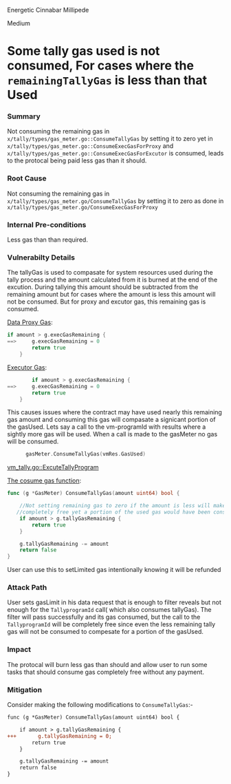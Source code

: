 Energetic Cinnabar Millipede

Medium

# Some tally gas used is not consumed, For cases where the `remainingTallyGas` is less than that Used


### Summary
Not consuming the remaining gas in `x/tally/types/gas_meter.go::ConsumeTallyGas` by setting it to zero yet in `x/tally/types/gas_meter.go::ConsumeExecGasForProxy` and `x/tally/types/gas_meter.go::ConsumeExecGasForExcutor` is consumed, leads to the protocal being paid less gas than it should.

### Root Cause
Not consuming the remaining gas in `x/tally/types/gas_meter.go/ConsumeTallyGas` by setting it to zero  as done in `x/tally/types/gas_meter.go/ConsumeExecGasForProxy`

### Internal Pre-conditions
Less gas than than required.

### Vulnerabilty Details
The tallyGas is used to compasate for system resources used during the tally process and the amount calculated from it is burned at the end of the excution. During tallying this amount  should be subtracted from the remaining amount but for cases where  the amount is less this amount will not be consumed. But for proxy and excutor gas, this remaining gas is consumed.

[Data Proxy Gas](https://github.com/sherlock-audit/2024-12-seda-protocol/blob/main/seda-chain/x/tally/types/gas_meter.go#L113C2-L116C3):
```go
if amount > g.execGasRemaining {
==>		g.execGasRemaining = 0
		return true
	}
```

[Executor Gas](https://github.com/sherlock-audit/2024-12-seda-protocol/blob/main/seda-chain/x/tally/types/gas_meter.go#L132C2-L135C3):
```go
        if amount > g.execGasRemaining {
==>		g.execGasRemaining = 0
		return true
	}
```
This causes issues where the contract may have used nearly this remaining gas amount and consuming this gas will compasate a signicant portion of the gasUsed. Lets say a call to the vm-programId with results where a sightly more gas will be used. When a call is made to the gasMeter no gas will be consumed.

```go
      gasMeter.ConsumeTallyGas(vmRes.GasUsed)
```
[vm_tally.go::ExcuteTallyProgram](https://github.com/sherlock-audit/2024-12-seda-protocol/blob/main/seda-chain/x/tally/keeper/tally_vm.go#L64)

[The cosume gas function](https://github.com/sherlock-audit/2024-12-seda-protocol/blob/main/seda-chain/x/tally/types/gas_meter.go#L92C1-L100C1):
```go
func (g *GasMeter) ConsumeTallyGas(amount uint64) bool {

    //Not setting remaining gas to zero if the amount is less will make the excution that called this function 
   //completely free yet a portion of the used gas would have been consumed to compesate for some of the resources used
	if amount > g.tallyGasRemaining {
		return true
	}

	g.tallyGasRemaining -= amount
	return false
}
```

User can use this to setLimited gas intentionally knowing it will be refunded

### Attack Path
User sets gasLimit in his data request that is enough to filter reveals but not enough for the `TallyprogramId` call( which also consumes tallyGas). The filter will pass successfully and its gas consumed, but the call to the `TallyprogramId` will be completely free since even the less remaining tally gas will not be consumed to compesate for a portion of the gasUsed.

### Impact
The protocal will burn less gas than should and allow user to run some tasks that should consume gas completely free without any payment.

### Mitigation
Consider making the following modifications to `ConsumeTallyGas`:-

```diff
func (g *GasMeter) ConsumeTallyGas(amount uint64) bool {

	if amount > g.tallyGasRemaining {
+++       g.tallyGasRemaining = 0;
		return true
	}

	g.tallyGasRemaining -= amount
	return false
}
```